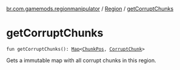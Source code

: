 [br.com.gamemods.regionmanipulator](../index.md) / [Region](index.md) / [getCorruptChunks](./get-corrupt-chunks.md)

# getCorruptChunks

`fun getCorruptChunks(): `[`Map`](https://kotlinlang.org/api/latest/jvm/stdlib/kotlin.collections/-map/index.html)`<`[`ChunkPos`](../-chunk-pos/index.md)`, `[`CorruptChunk`](../-corrupt-chunk/index.md)`>`

Gets a immutable map with all corrupt chunks in this region.

